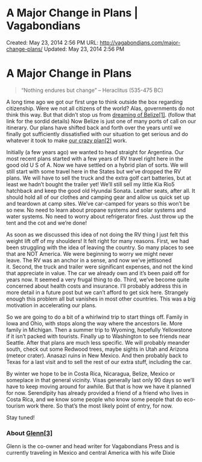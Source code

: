 # A Major Change in Plans | Vagabondians

Created: May 23, 2014 2:56 PM
URL: http://vagabondians.com/major-change-plans/
Updated: May 23, 2014 2:56 PM

# A Major Change in Plans

> “Nothing endures but change” – Heraclitus (535-475 BC)

A long time ago we got our first urge to think outside the box regarding citizenship. Were we not all citizens of the world? Alas, governments do not think this way. But that didn’t stop us from [dreaming of Belize[1]](http://www.www.vagabondians.dev/dreaming-of-belize). (follow that link for the sordid details) Now Belize is just one of many ports of call on our itinerary. Our plans have shifted back and forth over the years until we finally got sufficiently dissatisfied with our situation to get serious and do whatever it took to make [our crazy plan[2]](http://www.www.vagabondians.dev/our-crazy-plan) work.

Initially (a few years ago) we wanted to head straight for Argentina. Our most recent plans started with a few years of RV travel right here in the good old U S of A. Now we have settled on a hybrid plan of sorts. We will still start with some travel here in the States but we’ve dropped the RV plans. We will have to sell the truck and the extra golf cart batteries, but at least we hadn’t bought the trailer yet! We’ll still sell my little Kia Rio5 hatchback and keep the good old Hyundai Sonata. Leather seats, after all. It should hold all of our clothes and camping gear and allow us quick set up and teardown at camp sites. We’ve car-camped for years so this won’t be so new. No need to learn about propane systems and solar systems and water systems. No need to worry about refrigerator fires. Just throw up the tent and the cot and we’re done!

As soon as we discussed this idea of not doing the RV thing I just felt this weight lift off of my shoulders! It felt right for many reasons. First, we had been struggling with the idea of leaving the country. So many places to see that are NOT America. We were beginning to worry we might never leave. The RV was an anchor in a sense, and now we’ve jettisoned it. Second, the truck and trailer were significant expenses, and not the kind that appreciate in value. The car we already own and it’s been paid off for years now. It seemed a very frugal thing to do. Third, we’ve become quite concerned about health costs and insurance. I’ll probably address this in more detail in a future post but we can’t afford to get sick here. Strangely enough this problem all but vanishes in most other countries. This was a big motivation in accelerating our plans.

So we are going to do a bit of a whirlwind trip to start things off. Family in Iowa and Ohio, with stops along the way where the ancestors lie. More family in Michigan. Then a summer trip to Wyoming, hopefully Yellowstone if it isn’t packed with tourists. Finally up to Washington to see friends near Seattle. After that plans are much less specific. We will probably meander south, check out some Redwood trees, maybe sights in Utah and Arizona (meteor crater). Anasazi ruins in New Mexico. And then probably back to Texas for a last visit and to sell the rest of our extra stuff, including the car.

By winter we hope to be in Costa Rica, Nicaragua, Belize, Mexico or someplace in that general vicinity. Visas generally last only 90 days so we’ll have to keep moving around for awhile. But that is how we have it planned for now. Serendipity has already provided a friend of a friend who lives in Costa Rica, and we know some people who know some people that do eco-tourism work there. So that’s the most likely point of entry, for now.

Stay tuned!

### About [Glenn[3]](http://vagabondians.com/author/dixonge/)

Glenn is the co-owner and head writer for Vagabondians Press and is currently traveling in Mexico and central America with his wife Dixie